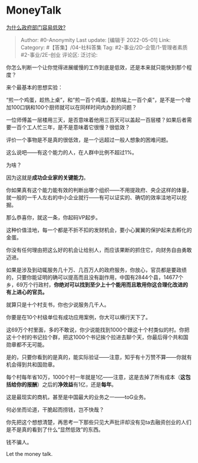 # MoneyTalk
[为什么政府部门容易低效?](https://www.zhihu.com/question/29859457/answer/2464809215)

> Author: #0-Anonymity
> Last update: [编辑于 2022-05-01]
> Link:
> Category: #【答集】/04-社科答集
> Tag: #2-事业/2D-企管/1-管理者素质 #2-事业/2E-创业
> 评论区:
> 泛讨论:

你怎么判断一个让你觉得进展缓慢的工作到底是低效，还是本来就只能快到那个程度？

来个最基本的思想实验：

“煎一个鸡蛋，趁热上桌”，和“煎一百个鸡蛋，趁热端上一百个桌”，是不是一个增加100口锅和100个厨师就可以在同样时间内办到的问题？

一位师傅盖一层楼用三天，是否意味着他用三百天可以盖起一百层楼？如果后者需要一百个工人忙三年，是不是意味着它很慢？很低效？

评价一个事物是不是真的很低效，是一个远超过一般人想象的困难问题。

这么说吧——有这个能力的人，在人群中比例不超过1%。

为啥？

因为这就是**成功企业家的关键能力**。

你如果真有这个能力能有效的判断出哪个组织——不用提政府、央企这样的体量，就一般的一千人左右的中小企业就行——有可以证实的、确切的效率洼地可以挖掘。

那么恭喜你，就这一条，你起码VP起步。

这种价值洼地，每一个都是不折不扣的发财机会，要小心翼翼的保护起来去孵化的金蛋。

你没有任何理由把这么好的机会让给别人，而应该果断的抓住它，向财务自由勇敢迈进。

如果是涉及到动辄服务几十万、几百万人的政府服务，你放心，官员都是要政绩的，只要你能证明的确可以提高而且没有副作用，中国有2844个县，14677个乡，69万个行政村，**你绝对可以找到至少上十个能用而且敢用你这合理化改进的有上进心的官员。**

就算只是十个村支书，你也少说服务几千人。

你要是在10个村级单位有成功应用案例，你大可以横行天下了。

这69万个村里面，多的不敢说，你少说能找到1000个跟这十个村类似的村。你把这十个村的书记拉个群，把这1000个书记挨个拉进去聊个天，你最后得个共和国勋章都不无可能。

是的，只要你看到的是真的，能实际验证——注意，知乎有十万赞不算——你就有机会得到共和国勋章。

每个村每年省10万，1000个村一年就是1亿——注意，这是去掉了所有成本（**这包括给你的报酬**）之后的**净效益**有1亿，还是**每年**。

这是最现实的商机，甚至是中国最大的业务之一——toG业务。

何必坐而论道，干脆起而捞钱，岂不快哉？

你先把这个想想清楚，再思考一下那些只见大声批评却没有见ta去融资创业的人们是不是真的看到了什么“显然低效”的东西。

钱不骗人。

Let the money talk.

